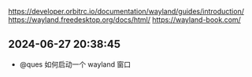 https://developer.orbitrc.io/documentation/wayland/guides/introduction/
https://wayland.freedesktop.org/docs/html/
https://wayland-book.com/

## 2024-06-27 20:38:45

- @ques 如何启动一个 wayland 窗口
